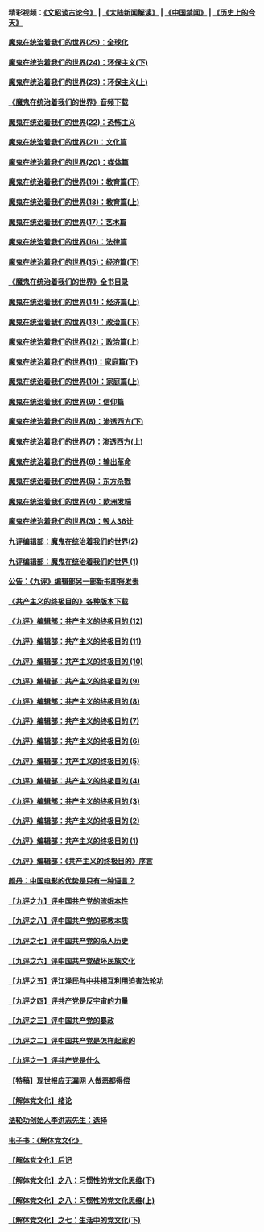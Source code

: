 #### 精彩视频：[《文昭谈古论今》](https://github.com/gfw-breaker/wenzhao/blob/master/README.md?t=11161831) | [《大陆新闻解读》](https://github.com/gfw-breaker/ntdtv-comedy/blob/master/README.md?t=11161831) | [《中国禁闻》](https://github.com/gfw-breaker/ntdtv-news/blob/master/README.md?t=11161831) | [《历史上的今天》](https://github.com/gfw-breaker/today-in-history/blob/master/README.md?t=11161831) 

#### [魔鬼在统治着我们的世界(25)：全球化](../pages/nsc422/n10788205.md?t=11161831) 

#### [魔鬼在统治着我们的世界(24)：环保主义(下)](../pages/nsc422/n10695307.md?t=11161831) 

#### [魔鬼在统治着我们的世界(23)：环保主义(上)](../pages/nsc422/n10688613.md?t=11161831) 

#### [《魔鬼在统治着我们的世界》音频下载](../pages/nsc422/n10635553.md?t=11161831) 

#### [魔鬼在统治着我们的世界(22)：恐怖主义](../pages/nsc422/n10614727.md?t=11161831) 

#### [魔鬼在统治着我们的世界(21)：文化篇](../pages/nsc422/n10597706.md?t=11161831) 

#### [魔鬼在统治着我们的世界(20)：媒体篇](../pages/nsc422/n10586579.md?t=11161831) 

#### [魔鬼在统治着我们的世界(19)：教育篇(下)](../pages/nsc422/n10564808.md?t=11161831) 

#### [魔鬼在统治着我们的世界(18)：教育篇(上)](../pages/nsc422/n10526970.md?t=11161831) 

#### [魔鬼在统治着我们的世界(17)：艺术篇](../pages/nsc422/n10499093.md?t=11161831) 

#### [魔鬼在统治着我们的世界(16)：法律篇](../pages/nsc422/n10485969.md?t=11161831) 

#### [魔鬼在统治着我们的世界(15)：经济篇(下)](../pages/nsc422/n10469975.md?t=11161831) 

#### [《魔鬼在统治着我们的世界》全书目录](../pages/nsc422/n10464261.md?t=11161831) 

#### [魔鬼在统治着我们的世界(14)：经济篇(上)](../pages/nsc422/n10457370.md?t=11161831) 

#### [魔鬼在统治着我们的世界(13)：政治篇(下)](../pages/nsc422/n10448270.md?t=11161831) 

#### [魔鬼在统治着我们的世界(12)：政治篇(上)](../pages/nsc422/n10444576.md?t=11161831) 

#### [魔鬼在统治着我们的世界(11)：家庭篇(下)](../pages/nsc422/n10440961.md?t=11161831) 

#### [魔鬼在统治着我们的世界(10)：家庭篇(上)](../pages/nsc422/n10435448.md?t=11161831) 

#### [魔鬼在统治着我们的世界(9)：信仰篇](../pages/nsc422/n10432159.md?t=11161831) 

#### [魔鬼在统治着我们的世界(8)：渗透西方(下)](../pages/nsc422/n10429603.md?t=11161831) 

#### [魔鬼在统治着我们的世界(7)：渗透西方(上)](../pages/nsc422/n10426013.md?t=11161831) 

#### [魔鬼在统治着我们的世界(6)：输出革命](../pages/nsc422/n10421536.md?t=11161831) 

#### [魔鬼在统治着我们的世界(5)：东方杀戮](../pages/nsc422/n10417707.md?t=11161831) 

#### [魔鬼在统治着我们的世界(4)：欧洲发端](../pages/nsc422/n10414890.md?t=11161831) 

#### [魔鬼在统治着我们的世界(3)：毁人36计](../pages/nsc422/n10411583.md?t=11161831) 

#### [九评编辑部：魔鬼在统治着我们的世界(2)](../pages/nsc422/n10410036.md?t=11161831) 

#### [九评编辑部：魔鬼在统治着我们的世界 (1)](../pages/nsc422/n10406825.md?t=11161831) 

#### [公告：《九评》编辑部另一部新书即将发表](../pages/nsc422/n10405104.md?t=11161831) 

#### [《共产主义的终极目的》各种版本下载](../pages/nsc422/n10022138.md?t=11161831) 

#### [《九评》编辑部：共产主义的终极目的 (12)](../pages/nsc422/n9933272.md?t=11161831) 

#### [《九评》编辑部：共产主义的终极目的 (11)](../pages/nsc422/n9924973.md?t=11161831) 

#### [《九评》编辑部：共产主义的终极目的 (10)](../pages/nsc422/n9920883.md?t=11161831) 

#### [《九评》编辑部：共产主义的终极目的 (9)](../pages/nsc422/n9916363.md?t=11161831) 

#### [《九评》编辑部：共产主义的终极目的 (8)](../pages/nsc422/n9912488.md?t=11161831) 

#### [《九评》编辑部：共产主义的终极目的 (7)](../pages/nsc422/n9901176.md?t=11161831) 

#### [《九评》编辑部：共产主义的终极目的 (6)](../pages/nsc422/n9899359.md?t=11161831) 

#### [《九评》编辑部：共产主义的终极目的 (5)](../pages/nsc422/n9893174.md?t=11161831) 

#### [《九评》编辑部：共产主义的终极目的 (4)](../pages/nsc422/n9891246.md?t=11161831) 

#### [《九评》编辑部：共产主义的终极目的 (3)](../pages/nsc422/n9879879.md?t=11161831) 

#### [《九评》编辑部：共产主义的终极目的 (2)](../pages/nsc422/n9876205.md?t=11161831) 

#### [《九评》编辑部：共产主义的终极目的 (1)](../pages/nsc422/n9865857.md?t=11161831) 

#### [《九评》编辑部：《共产主义的终极目的》序言](../pages/nsc422/n9862666.md?t=11161831) 

#### [颜丹：中国电影的优势是只有一种语言？](../pages/nsc422/n9583062.md?t=11161831) 

#### [【九评之九】评中国共产党的流氓本性](../pages/nsc422/n737542.md?t=11161831) 

#### [【九评之八】评中国共产党的邪教本质](../pages/nsc422/n735942.md?t=11161831) 

#### [【九评之七】评中国共产党的杀人历史](../pages/nsc422/n733806.md?t=11161831) 

#### [【九评之六】评中国共产党破坏民族文化](../pages/nsc422/n731667.md?t=11161831) 

#### [【九评之五】评江泽民与中共相互利用迫害法轮功](../pages/nsc422/n730058.md?t=11161831) 

#### [【九评之四】评共产党是反宇宙的力量](../pages/nsc422/n727814.md?t=11161831) 

#### [【九评之三】评中国共产党的暴政](../pages/nsc422/n725597.md?t=11161831) 

#### [【九评之二】评中国共产党是怎样起家的](../pages/nsc422/n723946.md?t=11161831) 

#### [【九评之一】评共产党是什么](../pages/nsc422/n722529.md?t=11161831) 

#### [【特稿】现世报应无漏网 人做恶都得偿](../pages/nsc422/n4215167.md?t=11161831) 

#### [【解体党文化】绪论](../pages/nsc422/n1449356.md?t=11161831) 

#### [法轮功创始人李洪志先生：选择](../pages/nsc422/n3580738.md?t=11161831) 

#### [电子书：《解体党文化》](../pages/nsc422/n1573484.md?t=11161831) 

#### [【解体党文化】后记](../pages/nsc422/n1531999.md?t=11161831) 

#### [【解体党文化】之八：习惯性的党文化思维(下)](../pages/nsc422/n1526477.md?t=11161831) 

#### [【解体党文化】之八：习惯性的党文化思维(上)](../pages/nsc422/n1520631.md?t=11161831) 

#### [【解体党文化】之七：生活中的党文化(下)](../pages/nsc422/n1513446.md?t=11161831) 

